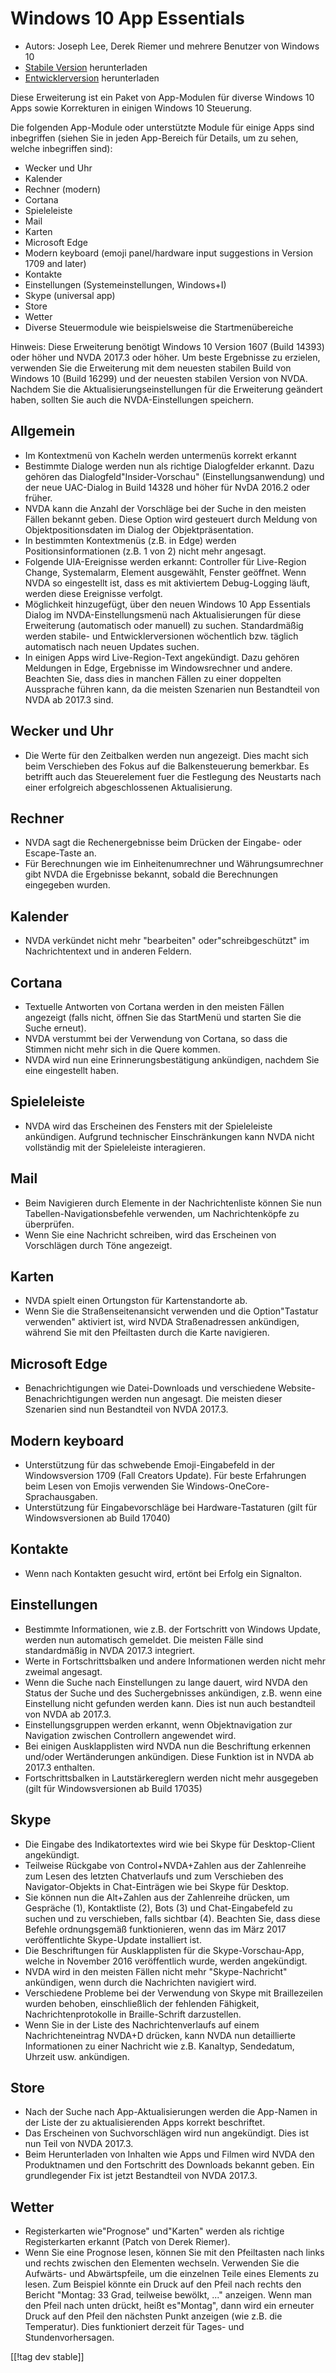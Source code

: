 # Windows 10 App Essentials #

* Autors: Joseph Lee, Derek Riemer und mehrere Benutzer von Windows 10
* [Stabile Version][1] herunterladen
* [Entwicklerversion][2] herunterladen

Diese Erweiterung ist ein Paket von App-Modulen für diverse Windows 10 Apps
sowie Korrekturen in einigen Windows 10 Steuerung.

Die folgenden App-Module oder unterstützte Module für einige Apps sind
inbegriffen (siehen Sie in jeden App-Bereich für Details, um zu sehen,
welche inbegriffen sind):

* Wecker und Uhr
* Kalender
* Rechner (modern)
* Cortana
* Spieleleiste
* Mail
* Karten
* Microsoft Edge
* Modern keyboard (emoji panel/hardware input suggestions in Version 1709
  and later)
* Kontakte
* Einstellungen (Systemeinstellungen, Windows+I)
* Skype (universal app)
* Store
* Wetter
* Diverse Steuermodule wie beispielsweise die Startmenübereiche

Hinweis: Diese Erweiterung benötigt Windows 10 Version 1607 (Build 14393)
oder höher und NVDA 2017.3 oder höher. Um beste Ergebnisse zu erzielen,
verwenden Sie die Erweiterung mit dem neuesten stabilen Build von Windows 10
(Build 16299) und der neuesten stabilen Version von NVDA. Nachdem Sie die
Aktualisierungseinstellungen für die Erweiterung geändert haben, sollten Sie
auch die NVDA-Einstellungen speichern.

## Allgemein

* Im Kontextmenü von Kacheln werden untermenüs korrekt erkannt
* Bestimmte Dialoge werden nun als richtige Dialogfelder erkannt. Dazu
  gehören das Dialogfeld"Insider-Vorschau" (Einstellungsanwendung) und der
  neue UAC-Dialog in Build 14328 und höher für NvDA 2016.2 oder früher.
* NVDA kann die Anzahl der Vorschläge bei der Suche in den meisten Fällen
  bekannt geben. Diese Option wird gesteuert durch Meldung von
  Objektpositionsdaten im Dialog der Objektpräsentation.
* In bestimmten Kontextmenüs (z.B. in Edge) werden Positionsinformationen
  (z.B. 1 von 2) nicht mehr angesagt.
* Folgende UIA-Ereignisse werden erkannt: Controller für Live-Region Change,
  Systemalarm, Element ausgewählt, Fenster geöffnet. Wenn NVDA so
  eingestellt ist, dass es mit aktiviertem Debug-Logging läuft, werden diese
  Ereignisse verfolgt.
* Möglichkeit hinzugefügt, über den neuen Windows 10 App Essentials Dialog
  im NVDA-Einstellungsmenü nach Aktualisierungen für diese Erweiterung
  (automatisch oder manuell) zu suchen. Standardmäßig werden stabile- und
  Entwicklerversionen wöchentlich bzw. täglich automatisch nach neuen
  Updates suchen.
* In einigen Apps wird Live-Region-Text angekündigt. Dazu gehören Meldungen
  in Edge, Ergebnisse im Windowsrechner und andere. Beachten Sie, dass dies
  in manchen Fällen zu einer doppelten Aussprache führen kann, da die
  meisten Szenarien nun Bestandteil von NVDA ab 2017.3 sind.

## Wecker und Uhr

* Die Werte für den Zeitbalken werden nun angezeigt. Dies macht sich beim
  Verschieben des Fokus auf die Balkensteuerung bemerkbar. Es betrifft auch
  das Steuerelement fuer die Festlegung des Neustarts nach einer erfolgreich
  abgeschlossenen Aktualisierung.

## Rechner

* NVDA sagt die Rechenergebnisse beim Drücken der Eingabe- oder Escape-Taste
  an.
* Für Berechnungen wie im Einheitenumrechner und Währungsumrechner gibt NVDA
  die Ergebnisse bekannt, sobald die Berechnungen eingegeben wurden.

## Kalender

* NVDA verkündet nicht mehr "bearbeiten" oder"schreibgeschützt" im
  Nachrichtentext und in anderen Feldern.

## Cortana

* Textuelle Antworten von Cortana werden in den meisten Fällen angezeigt
  (falls nicht, öffnen Sie das StartMenü und starten Sie die Suche erneut).
* NVDA verstummt bei der Verwendung von Cortana, so dass die Stimmen nicht
  mehr sich in die Quere kommen.
* NVDA wird nun eine Erinnerungsbestätigung ankündigen, nachdem Sie eine
  eingestellt haben.

## Spieleleiste

* NVDA wird das Erscheinen des Fensters mit der Spieleleiste
  ankündigen. Aufgrund technischer Einschränkungen kann NVDA nicht
  vollständig mit der Spieleleiste interagieren.

## Mail

* Beim Navigieren durch Elemente in der Nachrichtenliste können Sie nun
  Tabellen-Navigationsbefehle verwenden, um Nachrichtenköpfe zu überprüfen.
* Wenn Sie eine Nachricht schreiben, wird das Erscheinen von Vorschlägen
  durch Töne angezeigt.

## Karten

* NVDA spielt einen Ortungston für Kartenstandorte ab.
* Wenn Sie die Straßenseitenansicht verwenden und die Option"Tastatur
  verwenden" aktiviert ist, wird NVDA Straßenadressen ankündigen, während
  Sie mit den Pfeiltasten durch die Karte navigieren.

## Microsoft Edge

* Benachrichtigungen wie Datei-Downloads und verschiedene
  Website-Benachrichtigungen werden nun angesagt. Die meisten dieser
  Szenarien sind nun Bestandteil von NVDA 2017.3.

## Modern keyboard

* Unterstützung für das schwebende Emoji-Eingabefeld in der Windowsversion
  1709 (Fall Creators Update). Für beste Erfahrungen beim Lesen von Emojis
  verwenden Sie Windows-OneCore-Sprachausgaben.
* Unterstützung für Eingabevorschläge bei Hardware-Tastaturen (gilt für
  Windowsversionen ab Build 17040)

## Kontakte

* Wenn nach Kontakten gesucht wird, ertönt bei Erfolg ein Signalton.

## Einstellungen

* Bestimmte Informationen, wie z.B. der Fortschritt von Windows Update,
  werden nun automatisch gemeldet. Die meisten Fälle sind standardmäßig in
  NVDA 2017.3 integriert.
* Werte in Fortschrittsbalken und andere Informationen werden nicht mehr
  zweimal angesagt.
* Wenn die Suche nach Einstellungen zu lange dauert, wird NVDA den Status
  der Suche und des Suchergebnisses ankündigen, z.B. wenn eine Einstellung
  nicht gefunden werden kann. Dies ist nun auch bestandteil von NVDA ab
  2017.3.
* Einstellungsgruppen werden erkannt, wenn Objektnavigation zur Navigation
  zwischen Controllern angewendet wird.
* Bei einigen Ausklapplisten wird NVDA nun die Beschriftung erkennen
  und/oder Wertänderungen ankündigen. Diese Funktion ist in NVDA ab 2017.3
  enthalten.
* Fortschrittsbalken in Lautstärkereglern werden nicht mehr ausgegeben (gilt
  für Windowsversionen ab Build 17035)

## Skype

* Die Eingabe des Indikatortextes wird wie bei Skype für Desktop-Client
  angekündigt.
* Teilweise Rückgabe von Control+NVDA+Zahlen aus der Zahlenreihe zum Lesen
  des letzten Chatverlaufs und zum Verschieben des Navigator-Objekts in
  Chat-Einträgen wie bei Skype für Desktop.
* Sie können nun die Alt+Zahlen aus der Zahlenreihe  drücken, um Gespräche
  (1), Kontaktliste (2), Bots (3) und Chat-Eingabefeld zu suchen und zu
  verschieben, falls sichtbar (4). Beachten Sie, dass diese Befehle
  ordnungsgemäß funktionieren, wenn das im März 2017 veröffentlichte
  Skype-Update installiert ist.
* Die Beschriftungen für Ausklapplisten für die Skype-Vorschau-App, welche
  in November 2016 veröffentlich wurde, werden angekündigt.
* NVDA wird in den meisten Fällen nicht mehr "Skype-Nachricht" ankündigen,
  wenn durch die Nachrichten navigiert wird.
* Verschiedene Probleme bei der Verwendung von Skype mit Braillezeilen
  wurden behoben, einschließlich der fehlenden Fähigkeit,
  Nachrichtenprotokolle in Braille-Schrift darzustellen.
* Wenn Sie in der Liste des Nachrichtenverlaufs auf einem Nachrichteneintrag
  NVDA+D drücken, kann NVDA nun detaillierte Informationen zu einer
  Nachricht wie z.B. Kanaltyp, Sendedatum, Uhrzeit usw. ankündigen.

## Store

* Nach der Suche nach App-Aktualisierungen werden die App-Namen in der Liste
  der zu aktualisierenden Apps korrekt beschriftet.
* Das Erscheinen von Suchvorschlägen wird nun angekündigt. Dies ist nun Teil
  von NVDA 2017.3.
* Beim Herunterladen von Inhalten wie Apps und Filmen wird NVDA den
  Produktnamen und den Fortschritt des Downloads bekannt geben. Ein
  grundlegender Fix ist jetzt Bestandteil von NVDA 2017.3.

## Wetter

* Registerkarten wie"Prognose" und"Karten" werden als richtige
  Registerkarten erkannt (Patch von Derek Riemer).
* Wenn Sie eine Prognose lesen, können Sie mit den Pfeiltasten nach links
  und rechts zwischen den Elementen wechseln. Verwenden Sie die Aufwärts-
  und Abwärtspfeile, um die einzelnen Teile eines Elements zu lesen. Zum
  Beispiel könnte ein Druck auf den Pfeil nach rechts den Bericht "Montag:
  33 Grad, teilweise bewölkt, ..." anzeigen. Wenn man den Pfeil nach unten
  drückt, heißt es"Montag", dann wird ein erneuter Druck auf den Pfeil den
  nächsten Punkt anzeigen (wie z.B. die Temperatur). Dies funktioniert
  derzeit für Tages- und Stundenvorhersagen.

[[!tag dev stable]]

[1]: https://addons.nvda-project.org/files/get.php?file=w10

[2]: https://addons.nvda-project.org/files/get.php?file=w10-dev
